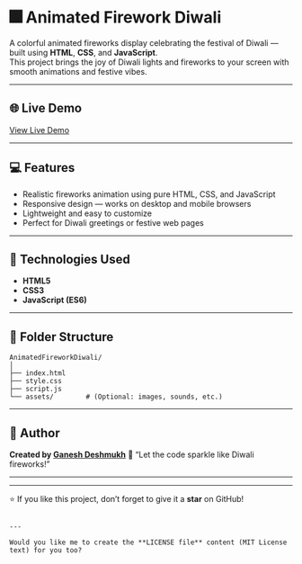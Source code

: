 
# 🎆 Animated Firework Diwali

A colorful animated fireworks display celebrating the festival of Diwali — built using **HTML**, **CSS**, and **JavaScript**.  
This project brings the joy of Diwali lights and fireworks to your screen with smooth animations and festive vibes.

---

## 🌐 Live Demo  
[View Live Demo](file:///D:/Qwebtech/Animated%20Firework%20Diwali/index.html)

---

## 💻 Features
- Realistic fireworks animation using pure HTML, CSS, and JavaScript  
- Responsive design — works on desktop and mobile browsers  
- Lightweight and easy to customize  
- Perfect for Diwali greetings or festive web pages  

---



## 🧠 Technologies Used

* **HTML5**
* **CSS3**
* **JavaScript (ES6)**

---

## 🧩 Folder Structure

```
AnimatedFireworkDiwali/
│
├── index.html
├── style.css
├── script.js
└── assets/        # (Optional: images, sounds, etc.)
```

---



## 👤 Author

**Created by [Ganesh Deshmukh](https://github.com/gd41/)**
🎇 “Let the code sparkle like Diwali fireworks!”

---


---

⭐ If you like this project, don’t forget to give it a **star** on GitHub!

```

---

Would you like me to create the **LICENSE file** content (MIT License text) for you too?
```
